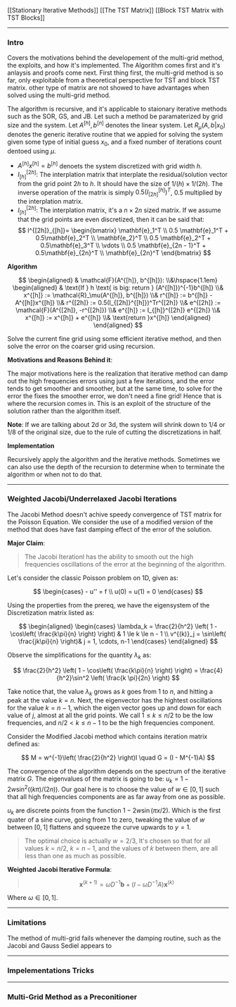 [[Stationary Iterative Methods]]
[[The TST Matrix]]
[[Block TST Matrix with TST Blocks]]


---
### **Intro**

Covers the motivations behind the developement of the multi-grid method, the exploits, and how it's implemented. The Algorithm comes first and it's anlaysis and proofs come next. First thing first, the multi-grid method is so far, only exploitable from a theoretical perspective for TST and block TST matrix. other type of matrix are not showed to have advantages when solved using the multi-grid method. 

The algorithm is recursive, and it's applicable to staionary iterative methods such as the SOR, GS, and JB. Let such a method be paramaterized by grid size and the system. Let $A^{[h]}, b^{[n]}$ denotes the linear system. Let $R_\mu(A, b|x_0)$ denotes the generic iterative routine that we appied for solving the system given some type of initial guess $x_0$, and a fixed number of iterations count dentoed using $\mu$. 

* $A^{[h]}x^{[h]} = b^{[h]}$ denoets the system discretized with grid width $h$. 
* $I_{[h]}^{[2h]}$: The interplation matrix that interplate the residual/solution vector from the grid point $2h$ to $h$. It should have the size of $1/(h)\times 1/(2h)$. The inverse operation of the matrix is simply $0.5(I^{[h]}_{[2h]})^T$, $0.5$ multiplied by the interplation matrix. 
* $I^{[2h]}_{[h]}$: The interplation matrix, it's a $n\times 2n$ sized matrix. If we assume that the grid points are even discretized, then it can be said that: 
    $$
        I^{[2h]}_{[h]}= 
        \begin{bmatrix}
            \mathbf{e}_1^T
            \\
            0.5 \mathbf{e}_1^T + 0.5\mathbf{e}_2^T
            \\
            \mathbf{e_2}^T
            \\
            0.5 \mathbf{e}_2^T + 0.5\mathbf{e}_3^T
            \\
            \vdots 
            \\
            0.5 \mathbf{e}_{2n - 1}^T + 0.5\mathbf{e}_{2n}^T
            \\
            \mathbf{e}_{2n}^T
        \end{bmatrix}
    $$

**Algorithm**

$$
\begin{aligned}
    & \mathcal{F}(A^{[h]}, b^{[h]}): 
    \\&\hspace{1.1em}
    \begin{aligned}
        & \text{If } h \text{ is big: return } (A^{[h]})^{-1}b^{[h]}
        \\&
        x^{[h]} := \mathcal{R}_\mu(A^{[h]}, b^{[h]})
        \\&
        r^{[h]} := b^{[h]} - A^{[h]}x^{[h]}
        \\&
        r^{[2h]} := 0.5(I_{[2h]}^{[h]})^Tr^{[2h]}
        \\&
        e^{[2h]} := \mathcal{F}(A^{[2h]}, -r^{[2h]})
        \\&
        e^{[h]} := I_{[h]}^{[2h]} e^{[2h]}
        \\&
        x^{[h]} := x^{[h]} + e^{[h]}
        \\& 
        \text{return }x^{[h]}
    \end{aligned}    
\end{aligned}
$$

Solve the current fine grid using some efficient iterative method, and then solve the error on the coarser grid using recursion. 

**Motivations and Reasons Behind it**: 

The major motivations here is the realization that iterative method can damp out the high frequencies errors using just a few iterations, and the error tends to get smoother and smoother, but at the same time, to solve for the error the fixes the smoother error, we don't need a fine grid! Hence that is where the recursion comes in. This is an exploit of the structure of the solution rather than the algorithm itself. 

**Note**: If we are talking about 2d or 3d, the system will shrink down to 1/4 or 1/8 of the original size, due to the rule of cutting the discretizations in half. 

**Implementation**

Recursively apply the algorithm and the iterative methods. Sometimes we can also use the depth of the recursion to determine when to terminate the algorithm or when not to do that. 

---
### **Weighted Jacobi/Underrelaxed Jacobi Iterations**

The Jacobi Method doesn't achive speedy convergence of TST matrix for the Poisson Equation. We consider the use of a modified version of the method that does have fast damping effect of the error of the solution. 

**Major Claim**:

> The Jacobi Iterationl has the ability to smooth out the high frequencies oscillations of the error at the beginning of the algorithm. 

Let's consider the classic Poisson problem on 1D, given as: 

$$
    \begin{cases}
        - u'' = f
        \\
        u(0) = u(1) = 0
    \end{cases}
$$

Using the properties from the prereq, we have the eigensystem of the Discretization matrix listed as: 

$$
\begin{aligned}
    \begin{cases}
        \lambda_k = \frac{2}{h^2}
        \left(
            1 - \cos\left(
                \frac{k\pi}{n}
            \right)
        \right) & 1 \le k \le n - 1 
        \\
        v^{(k)}_j = \sin\left(
            \frac{jk\pi}{n} 
        \right)& j = 1, \cdots, n-1
    \end{cases}
\end{aligned}
$$

Observe the simplifications for the quantity $\lambda_k$ as: 

$$
\frac{2}{h^2}
        \left(
            1 - \cos\left(
                \frac{k\pi}{n}
            \right)
        \right) = 
        \frac{4}{h^2}\sin^2 \left(
            \frac{k \pi}{2n}
        \right)
$$

Take notice that, the value $\lambda_k$ grows as $k$ goes from $1$ to $n$, and hitting a peak at the value $k = n$. Next, the eigenvector has the hightest oscillations for the value $k = n - 1$, which the eigen vector goes up and down for each value of $j$, almost at all the grid points. We call $1 \le k \le n/2$ to be the low frequencies, and $n/2 < k \le n - 1$ to be the high frequencies component. 

Consider the Modified Jacobi method which contains iteration matrix defined as: 

$$
M = w^{-1}\left(
    \frac{2}{h^2}
\right)I \quad G = (I - M^{-1}A)
$$

The convergence of the algorithm depends on the spectrum of the iterative matrix $G$. The eigenvalues of the matrix is going to be: $u_k = 1 - 2w\sin^2((k\pi)/(2n))$. Our goal here is to choose the value of $w\in [0, 1]$ such that all high frequencies components are as far away from one as possible. 

$u_k$ are discrete points from the function $1 - 2w\sin(\pi x/2)$. Which is the first quater of a sine curve, going from 1 to zero, tweaking the value of $w$ between $[0, 1]$ flattens and squeeze the curve upwards to $y =1$. 

> The optimal choice is actually $w = 2/3$, It's chosen so that for all values $k = n/2$, $k = n - 1$, and the values of $k$ between them, are all less than one as much as possible. 


**Weighted Jacobi Iterative Formula**: 

> $$
> \mathbf{x}^{(k+1)}=\omega D^{-1} \mathbf{b}+\left(I-\omega D^{-1} A\right) \mathbf{x}^{(k)}
> $$

Where $\omega \in [0, 1]$. 

---
### **Limitations**

The method of multi-grid fails whenever the damping routine, such as the Jacobi and Gauss Sediel appears to 

---
### **Impelementations Tricks**

---
### **Multi-Grid Method as a Preconitioner**


